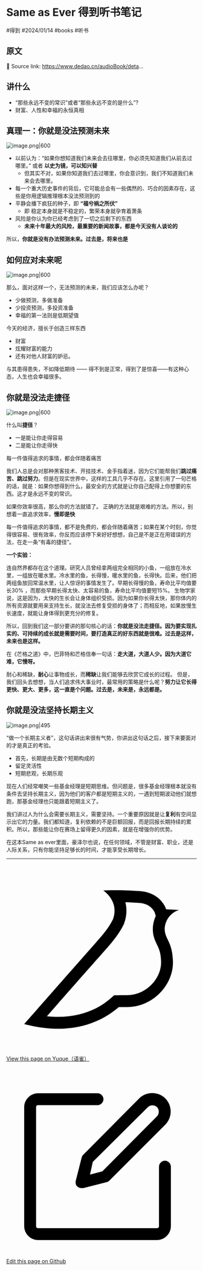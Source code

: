 
# Same as Ever 得到听书笔记


<Badge type="warning">#得到</Badge> <Badge type="warning">#2024/01/14</Badge> <Badge type="danger">#books</Badge> <Badge type="warning">#听书</Badge> 

## 原文

🔗 Source link: https://www.dedao.cn/audioBook/deta...

## 讲什么

- “那些永远不变的常识”或者“那些永远不变的是什么”? 
- 财富、人性和幸福的永恒真相

## 真理一：你就是没法预测未来

![image.png|600](https://od-1310531898.cos.ap-beijing.myqcloud.com/202401141613804.png)

- 以前认为：“如果你想知道我们未来会去往哪里，你必须先知道我们从前去过哪里。” 或者 **以史为镜，可以知兴替**
	- 但其实不对，如果你知道我们去过哪里，你会意识到，我们不知道我们未来会去哪里。
- 每一个重大历史事件的背后，它可能总会有一些偶然的、巧合的因素存在，这些是你用逻辑推理根本没法预测到的
- 平静会播下疯狂的种子，即 **“福兮祸之所伏”**
	- 即 稳定本身就是不稳定的，繁荣本身就孕育着萧条
- 风险是你认为你已经考虑到了一切之后剩下的东西
	- **未来十年最大的风险，最重要的新闻故事，都是今天没有人谈论的**

所以，**你就是没有办法预测未来。过去是，将来也是**


## 如何应对未来呢

![image.png|600](https://od-1310531898.cos.ap-beijing.myqcloud.com/202401141626834.png)

那么，面对这样一个，无法预测的未来，我们应该怎么办呢？
-  少做预测，多做准备
-  少投资预测，多投资准备
- 幸福的第一法则是低期望值

今天的经济，擅长于创造三样东西
- 财富
- 炫耀财富的能力
- 还有对他人财富的妒忌。

与其患得患失，不如降低期待 —— 得不到是正常，得到了是惊喜——有这种心态，人生也会幸福很多。

## 你就是没法走捷径

![image.png|600](https://od-1310531898.cos.ap-beijing.myqcloud.com/202401141632089.png)

什么叫**捷径**？
- 一是能让你走得容易
- 二是能让你走得快

每一件值得追求的事情，都会伴随着痛苦

我们人总是会对那种黑客技术、开挂技术、金手指着迷，因为它们能帮我们**跳过痛苦、跳过努力**。但是在现实世界中，这样的工具几乎不存在。这里引用了一句芒格的话，就是：如果你想得到什么，最安全的方式就是让你自己配得上你想要的东西。这才是永远不变的常识。

如果你效率很高，那么你的方法就错了。 正确的方法就是艰难的方法。所以，别想着一直追求效率，**慢即是快**

每一件值得追求的事情，都不是免费的，都会伴随着痛苦；如果在某个时刻，你觉得很容易、很有效率，你反而应该停下来好好想想，自己是不是正在用错误的方法，在走一条“有毒的捷径”。

**一个实验：**

连自然界都存在这个道理。研究人员曾经拿两组完全相同的小鱼，一组放在冷水里，一组放在暖水里。冷水里的鱼，长得慢，暖水里的鱼，长得快。后来，他们把两组鱼放回常温水里，让人惊讶的事情发生了。早期长得慢的鱼，寿命比平均值要长30% ，而那些早期长得太快、太容易的鱼，寿命比平均值要短15%。
生物学家说，这是因为，太快的生长会让身体组织受损。因为如果你长得太快，那你体内的所有资源就要用来支持生长，就没法去修复受损的身体了；而相反地，如果放慢生长速度，就能让身体得到更充分的修复。

所以，回到我们这一部分要讲的那句核心的话：**你就是没法走捷径。因为要实现扎实的、可持续的成长就是需要时间，要打造真正的好东西就是很难。过去是这样，未来也是这样。**


在《芒格之道》中，巴菲特和芒格信奉一句话：**走大道，大道人少。因为大道它难，它慢呀。**

耐心和稀缺，**耐心**让事物成长，而**稀缺**让我们能够去欣赏它成长的过程。
但是，我们回头去想想，当人们追求伟大事业时，最常用的策略是什么呢？**努力让它长得更快、更大、更多，这一直是个问题。过去是，未来是，永远都是。**

## 你就是没法坚持长期主义

![image.png|495](https://od-1310531898.cos.ap-beijing.myqcloud.com/202401141639308.png)

“做一个长期主义者”，这句话讲出来很有气势，你讲出这句话之后，接下来要面对的才是真正的考验。

- 首先，长期是由无数个短期构成的
- 留足灵活性
- 短期悲观，长期乐观

现在人们经常嘲笑一些基金经理是短期思维。但问题是，很多基金经理根本就没有条件去坚持长期主义，因为他们的客户都是短期主义的，一遇到短期波动他们就想跑，那基金经理也只能跟着短期主义了。


我们讲过人为什么会需要长期主义，需要坚持。一个重要原因就是让**复利**有空间显示出它的力量。我们都知道，复利依赖的不是巨额回报，而是回报长期持续的累积。所以，那些能让你在赛场上留得更久的因素，就是在增强你的优势。

在这本Same as ever里面，豪泽尔也说，在任何领域，不管是财富、职业，还是人际关系，只有你能坚持足够长的时间，才能享受长期增长。


---
<div class="liguwe-doc-footer">
            <div class="liguwe-doc-footer-edit-link">
                <p class="liguwe-doc-footer-p">
                    <svg t="1687912573060" class="icon" viewBox="0 0 1024 1024" version="1.1" xmlns="http://www.w3.org/2000/svg" p-id="1498">
                        <path d="M854.6 370.6c-9.9-39.4 9.9-102.2 73.4-124.4l-67.9-3.6s-25.7-90-143.6-98c-117.8-8.1-194.9-3-195-3 0.1 0 87.4 55.6 52.4 154.7-25.6 52.5-65.8 95.6-108.8 144.7-1.3 1.3-2.5 2.6-3.5 3.7C319.4 605 96 860 96 860c245.9 64.4 410.7-6.3 508.2-91.1 20.5-0.2 35.9-0.3 46.3-0.3 135.8 0 250.6-117.6 245.9-248.4-3.2-89.9-31.9-110.2-41.8-149.6z m-204.1 334c-10.6 0-26.2 0.1-46.8 0.3l-23.6 0.2-17.8 15.5c-47.1 41-104.4 71.5-171.4 87.6-52.5 12.6-110 16.2-172.7 9.6 18-20.5 36.5-41.6 55.4-63.1 92-104.6 173.8-197.5 236.9-268.5l1.4-1.4 1.3-1.5c4.1-4.6 20.6-23.3 24.7-28.1 9.7-11.1 17.3-19.9 24.5-28.6 30.7-36.7 52.2-67.8 69-102.2l1.6-3.3 1.2-3.4c13.7-38.8 15.4-76.9 6.2-112.8 22.5 0.7 46.5 1.9 71.7 3.6 33.3 2.3 55.5 12.9 71.1 29.2 5.8 6 10.2 12.5 13.4 18.7 1 2 1.7 3.6 2.3 5l5 17.7c-15.7 34.5-19.9 73.3-11.4 107.2 3 11.8 6.9 22.4 12.3 34.4 2.1 4.7 9.5 20.1 11 23.3 10.3 22.7 15.4 43 16.7 78.7 3.3 94.6-82.7 181.9-182 181.9z"
                              p-id="1499" ></path>
                    </svg>
                    <a href="https://www.yuque.com/liguwe/post/27b086f5-4074-5ef2-908e-f697b587b80b" target="_blank" class="liguwe-doc-footer-edit-link-a">
                        View this page on Yuque（语雀）
                    </a>
                </p>
                <p class="liguwe-doc-footer-p">
                    <svg t="1687913054251" class="icon" viewBox="0 0 1024 1024" version="1.1" xmlns="http://www.w3.org/2000/svg" p-id="5173"><path d="M853.333333 501.333333c-17.066667 0-32 14.933333-32 32v320c0 6.4-4.266667 10.666667-10.666666 10.666667H170.666667c-6.4 0-10.666667-4.266667-10.666667-10.666667V213.333333c0-6.4 4.266667-10.666667 10.666667-10.666666h320c17.066667 0 32-14.933333 32-32s-14.933333-32-32-32H170.666667c-40.533333 0-74.666667 34.133333-74.666667 74.666666v640c0 40.533333 34.133333 74.666667 74.666667 74.666667h640c40.533333 0 74.666667-34.133333 74.666666-74.666667V533.333333c0-17.066667-14.933333-32-32-32z"  p-id="5174"></path><path d="M405.333333 484.266667l-32 125.866666c-2.133333 10.666667 0 23.466667 8.533334 29.866667 6.4 6.4 14.933333 8.533333 23.466666 8.533333h8.533334l125.866666-32c6.4-2.133333 10.666667-4.266667 14.933334-8.533333l300.8-300.8c38.4-38.4 38.4-102.4 0-140.8-38.4-38.4-102.4-38.4-140.8 0L413.866667 469.333333c-4.266667 4.266667-6.4 8.533333-8.533334 14.933334z m59.733334 23.466666L761.6 213.333333c12.8-12.8 36.266667-12.8 49.066667 0 12.8 12.8 12.8 36.266667 0 49.066667L516.266667 558.933333l-66.133334 17.066667 14.933334-68.266667z"  p-id="5175"></path></svg>
                    <a href="https://github.com/liguwe/liguwe.github.io/blob/master/docs/27b086f5-4074-5ef2-908e-f697b587b80b.md" target="_blank" class="liguwe-doc-footer-edit-link-a">Edit this page on Github</a>
                </p>
            </div>
            <div id="liguwe-comment"></div></div>